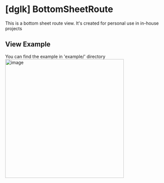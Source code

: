 # [dglk] BottomSheetRoute
This is a bottom sheet route view. It's created for personal use in in-house projects

## View Example
You can find the example in 'example/' directory
<img width="378" alt="image" src="https://github.com/Diaglyonok/dglk-bottom-sheet-route/assets/18545029/2558eed7-28ed-4cd7-8ee1-9d1bd31fa174">
